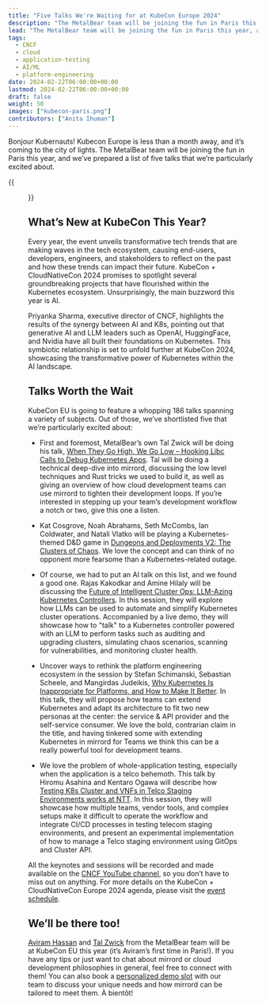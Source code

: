 ```yaml
---
title: "Five Talks We're Waiting for at KubeCon Europe 2024"
description: "The MetalBear team will be joining the fun in Paris this year, and we’ve prepared a list of five talks that we’re particularly excited about."
lead: "The MetalBear team will be joining the fun in Paris this year, and we’ve prepared a list of five talks that we’re particularly excited about."
tags:
  - CNCF
  - cloud
  - application-testing
  - AI/ML
  - platform-engineering 
date: 2024-02-22T06:00:00+00:00
lastmod: 2024-02-22T06:00:00+00:00
draft: false
weight: 50
images: ["kubecon-paris.png"]
contributors: ["Anita Ihuman"]
---
```


Bonjour Kubernauts! Kubecon Europe is less than a month away, and it’s coming to the city of lights. The MetalBear team will be joining the fun in Paris this year, and we’ve prepared a list of five talks that we’re particularly excited about. 

{{<figure src="kubecon-paris.png" alt="mirrord at KubeCon Europe 2024"  class="center mid-width">}}

## What’s New at KubeCon This Year?

Every year, the event unveils transformative tech trends that are making waves in the tech ecosystem, causing end-users, developers, engineers, and stakeholders to reflect on the past and how these trends can impact their future.
KubeCon + CloudNativeCon 2024 promises to spotlight several groundbreaking projects that have flourished within the Kubernetes ecosystem. Unsurprisingly, the main buzzword this year is AI. 

Priyanka Sharma, executive director of CNCF, highlights the results of the synergy between AI and K8s, pointing out that generative AI and LLM leaders such as OpenAI, HuggingFace, and Nvidia have all built their foundations on Kubernetes. This symbiotic relationship is set to unfold further at KubeCon 2024, showcasing the transformative power of Kubernetes within the AI landscape.
 
## Talks Worth the Wait

KubeCon EU is going to feature a whopping 186 talks spanning a variety of subjects. Out of those, we’ve shortlisted five that we’re particularly excited about:
- First and foremost, MetalBear’s own Tal Zwick will be doing his talk, [When They Go High, We Go Low – Hooking Libc Calls to Debug Kubernetes Apps](https://sched.co/1YeN7). Tal will be doing a technical deep-dive into mirrord, discussing the low level techniques and Rust tricks we used to build it, as well as giving an overview of how cloud development teams can use mirrord to tighten their development loops. If you’re interested in stepping up your team’s development workflow a notch or two, give this one a listen.

- Kat Cosgrove, Noah Abrahams, Seth McCombs, Ian Coldwater, and Natali Vlatko will be playing a Kubernetes-themed D&D game in [Dungeons and Deployments V2: The Clusters of Chaos](https://sched.co/1YeMv). We love the concept and can think of no opponent more fearsome than a Kubernetes-related outage.

- Of course, we had to put an AI talk on this list, and we found a good one. Rajas Kakodkar and Amine Hilaly will be discussing the [Future of Intelligent Cluster Ops: LLM-Azing Kubernetes Controllers](https://sched.co/1YeQG). In this session, they will explore how LLMs can be used to automate and simplify Kubernetes cluster operations. Accompanied by a live demo, they will showcase how to "talk" to a Kubernetes controller powered with an LLM to perform tasks such as auditing and upgrading clusters, simulating chaos scenarios, scanning for vulnerabilities, and monitoring cluster health. 

- Uncover ways to rethink the platform engineering ecosystem in the session by Stefan Schimanski, Sebastian Scheele, and Mangirdas Judeikis, [Why Kubernetes Is Inappropriate for Platforms, and How to Make It Better](https://sched.co/1YePC). In this talk, they will propose how teams can extend Kubernetes and adapt its architecture to fit two new personas at the center: the service & API provider and the self-service consumer. We love the bold, contrarian claim in the title, and having tinkered some with extending Kubernetes in mirrord for Teams we think this can be a really powerful tool for development teams.

- We love the problem of whole-application testing, especially when the application is a telco behemoth. This talk by Hiromu Asahina and Kentaro Ogawa will describe how [Testing K8s Cluster and VNFs in Telco Staging Environments works at NTT](https://sched.co/1YeR9). In this session, they will showcase how multiple teams, vendor tools, and complex setups make it difficult to operate the workflow and integrate CI/CD processes in testing telecom staging environments, and present an experimental implementation of how to manage a Telco staging environment using GitOps and Cluster API.

All the keynotes and sessions will be recorded and made available on the [CNCF YouTube channel](https://www.youtube.com/c/cloudnativefdn), so you don’t have to miss out on anything. For more details on the KubeCon + CloudNativeCon Europe 2024 agenda, please visit the [event schedule](https://events.linuxfoundation.org/kubecon-cloudnativecon-europe/program/schedule/).

## We’ll be there too!

[Aviram Hassan](https://metalbear.co/contributors/aviram-hassan/) and [Tal Zwick](https://metalbear.co/contributors/tal-zwick/) from the MetalBear team will be at KubeCon EU this year (it’s Aviram’s first time in Paris!). If you have any tips or just want to chat about mirrord or cloud development philosophies in general, feel free to connect with them! 
You can also book a [personalized demo slot](/mirrord/contact/) with our team to discuss your unique needs and how mirrord can be tailored to meet them.
À bientôt!
